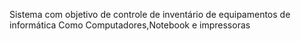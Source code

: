 Sistema com objetivo de controle de inventário de equipamentos de informática
Como Computadores,Notebook e impressoras

